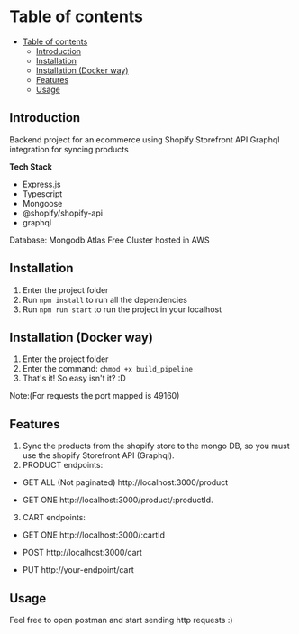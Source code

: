 
# Table of contents
- [Table of contents](#table-of-contents)
  - [Introduction](#introduction)
  - [Installation](#installation)
  - [Installation (Docker way)](#installation-docker-way)
  - [Features](#features)
  - [Usage](#usage)



## Introduction

Backend project for an ecommerce using Shopify Storefront API Graphql integration for syncing products

**Tech Stack**
- Express.js
- Typescript
- Mongoose
- @shopify/shopify-api
- graphql

Database: Mongodb Atlas Free Cluster hosted in AWS




## Installation

1. Enter the project folder
2. Run `npm install` to run all the dependencies
3. Run `npm run start` to run the project in your localhost


## Installation (Docker way)

1. Enter the project folder
2. Enter the command: `chmod +x build_pipeline`
3. That's it! So easy isn't it? :D

Note:(For requests the port mapped is 49160)

## Features

1. Sync the products from the shopify store to the mongo DB, so you must use the shopify
Storefront API (Graphql).
2. PRODUCT endpoints:
- GET ALL (Not paginated) http://localhost:3000/product

- GET ONE http://localhost:3000/product/:productId.

3. CART endpoints:
   
- GET ONE http://localhost:3000/:cartId

- POST http://localhost:3000/cart


- PUT http://your-endpoint/cart


## Usage 

Feel free to open postman and start sending http requests :)

